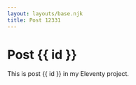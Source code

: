 ```yaml
---
layout: layouts/base.njk
title: Post 12331
---
```


# Post {{ id }}

This is post {{ id }} in my Eleventy project.
